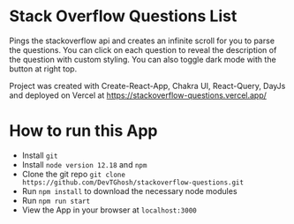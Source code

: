 # Stack Overflow Questions List

Pings the stackoverflow api and creates an infinite scroll for you to parse the questions. You can click on each question to reveal the description of the question with custom styling. You can also toggle dark mode with the button at right top.

Project was created with Create-React-App, Chakra UI, React-Query, DayJs and deployed on Vercel at https://stackoverflow-questions.vercel.app/

# How to run this App

- Install `git`
- Install `node version 12.18` and `npm`
- Clone the git repo `git clone https://github.com/DevTGhosh/stackoverflow-questions.git`
- Run `npm install` to download the necessary node modules
- Run `npm run start`
- View the App in your browser at `localhost:3000`
